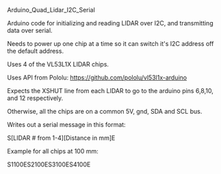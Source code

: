 Arduino_Quad_Lidar_I2C_Serial

Arduino code for initializing and reading LIDAR over I2C, and transmitting data over serial.

Needs to power up one chip at a time so it can switch it's I2C address off the default address.

Uses 4 of the VL53L1X LIDAR chips.

Uses API from Pololu: https://github.com/pololu/vl53l1x-arduino


Expects the XSHUT line from each LIDAR to go to the arduino pins 6,8,10, and 12 respectively.

Otherwise, all the chips are on a common 5V, gnd, SDA and SCL bus.

Writes out a serial message in this format:

S[LIDAR # from 1-4][Distance in mm]E

Example for all chips at 100 mm:

S1100ES2100ES3100ES4100E
